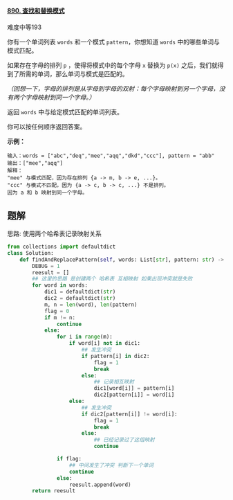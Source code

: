 #### [890. 查找和替换模式](https://leetcode.cn/problems/find-and-replace-pattern/)

难度中等193

你有一个单词列表 `words` 和一个模式 `pattern`，你想知道 `words` 中的哪些单词与模式匹配。

如果存在字母的排列 `p` ，使得将模式中的每个字母 `x` 替换为 `p(x)` 之后，我们就得到了所需的单词，那么单词与模式是匹配的。

*（回想一下，字母的排列是从字母到字母的双射：每个字母映射到另一个字母，没有两个字母映射到同一个字母。）*

返回 `words` 中与给定模式匹配的单词列表。

你可以按任何顺序返回答案。

 

**示例：**

```
输入：words = ["abc","deq","mee","aqq","dkd","ccc"], pattern = "abb"
输出：["mee","aqq"]
解释：
"mee" 与模式匹配，因为存在排列 {a -> m, b -> e, ...}。
"ccc" 与模式不匹配，因为 {a -> c, b -> c, ...} 不是排列。
因为 a 和 b 映射到同一个字母。
```







## 题解

思路: 使用两个哈希表记录映射关系



~~~python
from collections import defaultdict
class Solution:
    def findAndReplacePattern(self, words: List[str], pattern: str) -> List[str]:
        DEBUG = 1
        reesult = []
        ## 这里的思路 是创建两个 哈希表 互相映射 如果出现冲突就是失败
        for word in words:
            dic1 = defaultdict(str)
            dic2 = defaultdict(str)
            m, n = len(word), len(pattern)
            flag = 0
            if m != n:
                continue
            else:
                for i in range(m):
                    if word[i] not in dic1:
                        ## 发生冲突
                        if pattern[i] in dic2:
                            flag = 1
                            break
                        else:
                            ## 记录相互映射
                            dic1[word[i]] = pattern[i]
                            dic2[pattern[i]] = word[i]
                    else:
                        ## 发生冲突
                        if dic2[pattern[i]] != word[i]:
                            flag = 1
                            break
                        else:
                            ## 已经记录过了这组映射
                            continue

                if flag:
                    ## 中间发生了冲突 判断下一个单词
                    continue
                else:
                    reesult.append(word)
        return reesult

~~~

